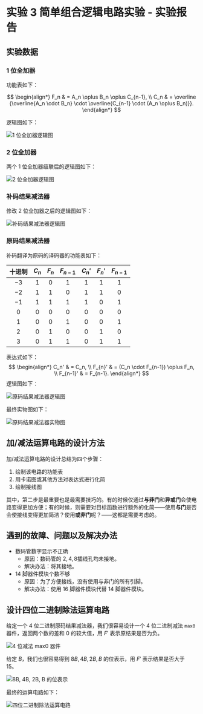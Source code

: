 # 实验 3 简单组合逻辑电路实验 - 实验报告

## 实验数据

### 1 位全加器

功能表如下：

$$
\begin{align*}
F_n & = A_n \oplus B_n \oplus C_{n-1}, \\
C_n & = \overline {\overline{A_n \cdot B_n} \cdot \overline{C_{n-1} \cdot (A_n \oplus B_n)}}.
\end{align*}
$$

逻辑图如下：

![1 位全加器逻辑图](./1.png)

### 2 位全加器

两个 1 位全加器级联后的逻辑图如下：

![2 位全加器逻辑图](./2.png)

### 补码结果减法器

修改 2 位全加器之后的逻辑图如下：

![补码结果减法器逻辑图](./3.png)

### 原码结果减法器

补码翻译为原码的译码器的功能表如下：

| 十进制 | $C_n$ | $F_n$ | $F_{n-1}$ | $C_n'$ | $F_n'$ | $F_{n-1}$ |
| :----: | :---: | :---: | :-------: | :----: | :----: | :-------: |
|  $-3$  |  $1$  |  $0$  |    $1$    |  $1$   |  $1$   |    $1$    |
|  $-2$  |  $1$  |  $1$  |    $0$    |  $1$   |  $1$   |    $0$    |
|  $-1$  |  $1$  |  $1$  |    $1$    |  $1$   |  $0$   |    $1$    |
|  $0$   |  $0$  |  $0$  |    $0$    |  $0$   |  $0$   |    $0$    |
|  $1$   |  $0$  |  $0$  |    $1$    |  $0$   |  $0$   |    $1$    |
|  $2$   |  $0$  |  $1$  |    $0$    |  $0$   |  $1$   |    $0$    |
|  $3$   |  $0$  |  $1$  |    $1$    |  $0$   |  $1$   |    $1$    |

表达式如下：
$$
\begin{align*}
C_n' & = C_n, \\
F_{n}' & = (C_n \cdot F_{n-1}) \oplus F_n, \\
F_{n-1}' & = F_{n-1}.
\end{align*}
$$
逻辑图如下：

![原码结果减法器逻辑图](./4.png)

最终实物图如下：

![原码结果减法器实物图](./5.jpg)

## 加/减法运算电路的设计方法

加/减法运算电路的设计总结为四个步骤：

1. 绘制该电路的功能表
2. 用卡诺图或其他方法对表达式进行化简
3. 绘制接线图

其中，第二步是最重要也是最需要技巧的。有的时候仅通过**与非门**和**异或门**会使电路变得更加方便；有的时候，则需要对目标函数进行额外的化简——使用**与门**是否会使接线变得更加简洁？使用**或非门**呢？——这都是需要考虑的。

## 遇到的故障、问题以及解决办法

- 数码管数字显示不正确
  - 原因：数码管的 $2, 4, 8$​ 插线孔均未接地。
  - 解决办法：将其接地。
- 14 脚器件模块个数不够
  - 原因：为了方便接线，没有使用与非门的所有引脚。
  - 解决办法：使用 16 脚器件模块代替 14 脚器件模块。

## 设计四位二进制除法运算电路

给定一个 4 位二进制原码结果减法器，我们很容易设计一个 4 位二进制减法 `max0` 器件，返回两个数的差和 $0$ 的较大值，用 $F'$ 表示原结果是否为负。

![4 位减法 max0 器件](./max0.png)

给定 $B$，我们也很容易得到 $8B, 4B, 2B, B$ 的位表示，用 $F'$ 表示结果是否大于 $15$。

![8B, 4B, 2B, B 的位表示](./nx.png)

最终的运算电路如下：

![四位二进制除法运算电路](./final.png)
